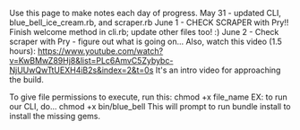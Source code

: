 Use this page to make notes each day of progress.
May 31 - updated CLI, blue_bell_ice_cream.rb, and scraper.rb
June 1 - CHECK SCRAPER with Pry!! Finish welcome method in cli.rb; update other files too! :)
June 2 - Check scraper with Pry - figure out what is going on... Also, watch this video (1.5 hours): https://www.youtube.com/watch?v=KwBMwZ89Hj8&list=PLc6AmvC5Zybybc-NjUUwQwTtUEXH4iB2s&index=2&t=0s 
It's an intro video for approaching the build.

To give file permissions to execute, run this:
    chmod +x file_name
    EX: to run our CLI, do...
        chmod +x bin/blue_bell
    This will prompt to run bundle install to install the missing gems.
